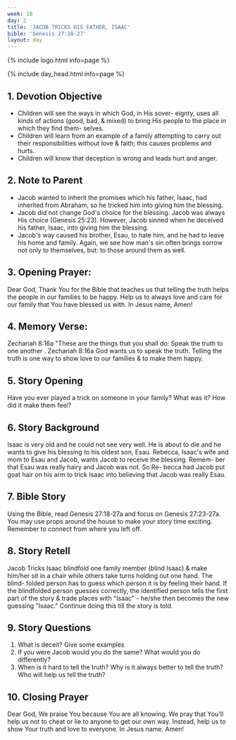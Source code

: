```yaml
---
week: 18
day: 2
title: 'JACOB TRICKS HIS FATHER, ISAAC'
bible: 'Genesis 27:18-27'
layout: day
---
```



{% include logo.html info=page %}

{% include day_head.html info=page %}

## 1. Devotion Objective
- Children will see the ways in which God, in His sover- eignty, uses all kinds of actions (good, bad, & mixed) to bring His people to the place in which they find them- selves.
- Children will learn from an example of a family attempting to carry out their responsibilities without love & faith; this causes problems and hurts.
- Children will know that deception is wrong and leads hurt and anger.

## 2. Note to Parent
- Jacob wanted to inherit the promises which his father, Isaac, had inherited from Abraham, so he tricked him into giving him the blessing.
- Jacob did not change God's choice for the blessing. Jacob was always His choice (Genesis 25:23). However, Jacob sinned when he deceived his father, Isaac, into giving him the blessing.
- Jacob's way caused his brother, Esau, to hate him, and he had to leave his home and family. Again, we see how man's sin often brings sorrow not only to themselves, but: to those around them as well.
## 3. Opening Prayer:
Dear God, Thank You for the Bible that teaches us that telling the truth helps the people in our families to be happy. Help us to always love and care for our family that You have blessed us with. In Jesus name, Amen!


## 4. Memory Verse:
 Zechariah 8:16a "These are the things that you shall do: Speak the truth to one another . Zechariah 8:16a God wants us to speak the truth. Telling the truth is one way to show love to our families & to make them happy.

## 5. Story Opening
Have you ever played a trick on someone in your family? What was it? How did it make them feel?

## 6. Story Background
Isaac is very old and he could not see very well. He is about to die and he wants to give his blessing to his oldest son, Esau. Rebecca, Isaac's wife and mom to Esau and Jacob, wants Jacob to receive the blessing. Remem- ber that Esau was really hairy and Jacob was not. So Re- becca had Jacob put goat hair on his arm to trick Isaac into believing that Jacob was really Esau.

## 7. Bible Story
Using the Bible, read Genesis 27:18-27a and focus on Genesis 27:23-27a. You may use props around the house to make your story time exciting. Remember to connect from where you left off.

## 8. Story Retell
Jacob Tricks Isaac blindfold one family member (blind Isaac) & make him/her sit in a chair while others take turns holding out one hand. The blind- folded person has to guess which person it is by feeling their hand. If the blindfolded person guesses correctly, the identified person tells the first part of the story & trade places with "Isaac" - he/she then becomes the new guessing "Isaac." Continue doing this till the story is told.

## 9. Story Questions
1. What is deceit? Give some examples
2. If you were Jacob would you do the same? What would you do differently?
3. When is it hard to tell the truth? Why is it always better to tell the truth? Who will help us tell the truth?

## 10. Closing Prayer
Dear God, We praise You because You are all knowing. We pray that You'll help us not to cheat or lie to anyone to get our own way. Instead, help us to show Your truth and love to everyone. In Jesus name. Amen!


